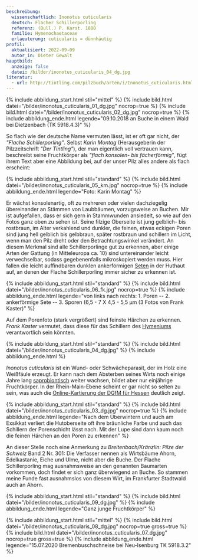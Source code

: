 ```yaml
---
beschreibung:
  wissenschaftlich: Inonotus cuticularis
  deutsch: Flacher Schillerporling
  referenz: (Bull.) P. Karst. 1880
  familie: Hymenochaetaceae
  erlaeuterung: cuticularis = dünnhäutig
profil:
  aktualisiert: 2022-09-09
  autor_in: Dieter Gewalt
hauptbild:
  anzeige: false
  datei: /bilder/inonotus_cuticularis_04_dg.jpg
literatur:
  - url: http://tintling.com/pilzbuch/arten/i/Inonotus_cuticularis.html
---
```

{% include abbildung_start.html stil="mittel" %}
{% include bild.html datei="/bilder/inonotus_cuticularis_01_dg.jpg" nocrop=true %}
{% include bild.html datei="/bilder/inonotus_cuticularis_02_dg.jpg" nocrop=true %}
{% include abbildung_ende.html legende="09.10.2018 an Buche in einem Wald bei Dietzenbach (TK 5918.4.3)" %}

So flach wie der deutsche Name vermuten lässt, ist er oft gar nicht, der *"Flache Schillerporling"*. Selbst *Karin Montag* (Herausgeberin der Pilzzeitschrift *"Der Tintling"*), der man eigentlich voll vertrauen kann, beschreibt seine Fruchtkörper als *"flach konsolen- bis fächerförmig"*, fügt ihrem Text aber eine Abbildung bei, auf der unser Pilz alles andere als flach erscheint: 

{% include abbildung_start.html stil="standard" %}
{% include bild.html datei="/bilder/inonotus_cuticularis_05_km.jpg" nocrop=true %}
{% include abbildung_ende.html legende="Foto: Karin Montag" %}

Er wächst konsolenartig, oft zu mehreren oder vielen dachziegelig übereinander an Stämmen von Laubbäumen, vorzugsweise an Buchen. Mir ist aufgefallen, dass er sich gern in Stammwunden ansiedelt, so wie auf den Fotos ganz oben zu sehen ist. Seine filzige Oberseite ist jung gelblich- bis rostbraun, im Alter verkahlend und dunkler, die feinen, etwas eckigen Poren sind jung hell gelblich bis gelbbraun, später rostbraun und schillern im Licht, wenn man den Pilz dreht oder den Betrachtungswinkel verändert. An diesem Merkmal sind alle Schillerporlinge gut zu erkennen, aber einige Arten der Gattung (in Mitteleuropa ca. 10) sind untereinander leicht verwechselbar, sodass gegebenenfalls mikroskopiert werden muss. Hier fallen die leicht auffindbaren dunklen ankerförmigen [Seten](Seten "Glossar") in der Huthaut auf, an denen der Flache Schillerporling immer sicher zu erkennen ist.

{% include abbildung_start.html stil="standard" %}
{% include bild.html datei="/bilder/inonotus_cuticularis_06_fk.jpg" nocrop=true %}
{% include abbildung_ende.html legende="von links nach rechts: 1. Poren -- 2. ankerförmige Sete -- 3. Sporen (6,5 - 7 X 4,5 - 5,5 µm  (3 Fotos von Frank Kaster)" %}

Auf dem Porenfoto (stark vergrößert) sind feinste Härchen zu erkennen. *Frank Kaster* vermutet, dass diese für das Schillern des [Hymeniums](Hymenium "Glossar") verantwortlich sein könnten.

{% include abbildung_start.html stil="standard" %}
{% include bild.html datei="/bilder/inonotus_cuticularis_04_dg.jpg" %}
{% include abbildung_ende.html %}

*Inonotus cuticularis* ist ein Wund- oder Schwächeparasit, der im Holz eine Weißfäule erzeugt. Er kann nach dem Absterben seines Wirts noch einige Jahre lang [saprobiontisch](saprobiontisch "Glossar") weiter wachsen, bildet aber nur einjährige Fruchtkörper. In der Rhein-Main-Ebene scheint er gar nicht so selten zu sein, was auch die [Online-Kartierung der DGfM für Hessen](http://hessen.pilze-deutschland.de/organismen/inonotus-cuticularis-bull-p-karst-1880-1) deutlich zeigt.

{% include abbildung_start.html stil="standard" %}
{% include bild.html datei="/bilder/inonotus_cuticularis_03_dg.jpg" nocrop=true %}
{% include abbildung_ende.html legende="Nach dem Überwintern und auch am Exsikkat verliert die Hutoberseite oft ihre bräunliche Farbe und auch das Schillern der Porenschicht lässt nach. Mit der Lupe sind dann kaum noch die feinen Härchen an den Poren zu erkennen" %}

An dieser Stelle noch eine Anmerkung zu *Breitenbach/Kränzlin: Pilze der Schweiz* Band 2 Nr. 301:
Die Verfasser nennen als Wirtsbäume Ahorn, Edelkastanie, Eiche und Ulme, nicht aber die Buche. Der Flache Schillerporling mag ausnahmsweise an den genannten Baumarten vorkommen, doch findet er sich ganz überwiegend an Buche. So stammen meine Funde fast ausnahmslos von diesem Wirt, im Frankfurter Stadtwald auch an Ahorn.

{% include abbildung_start.html stil="standard" %}
{% include bild.html datei="/bilder/inonotus_cuticularis_09_dg.jpg" %}
{% include abbildung_ende.html legende="Ganz junge Fruchtkörper" %}



{% include abbildung_start.html stil="mittel" %}
{% include bild.html datei="/bilder/inonotus_cuticularis_08_dg.jpg" nocrop=true gross=true %}
{% include bild.html datei="/bilder/inonotus_cuticularis_07_dg.jpg" nocrop=true gross=true %}
{% include abbildung_ende.html legende="15.07.2020 Bremenbuschschneise bei Neu-Isenburg TK 5918.3.2" %}